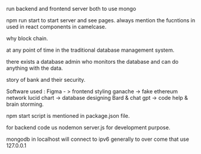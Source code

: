 run backend and frontend server both to use mongo

npm run start to start server and see pages.
always mention the fucntions in used in react components in camelcase.


why block chain.

at any point of time in the traditional database management system.

there exists a database admin who monitors the database and can do anything with the data.

story of bank and their security.


Software used : 
 Figma - > frontend styling
 ganache -> fake ethereum network
 lucid chart -> database designing
 Bard & chat gpt -> code help & brain storming.


 npm start script is mentioned in package.json file.

 for backend code us nodemon server.js for development purpose.

mongodb in localhost will connect to ipv6 generally to over come that use 127.0.0.1